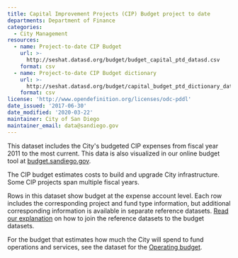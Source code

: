 ```yaml
---
title: Capital Improvement Projects (CIP) Budget project to date
departments: Department of Finance
categories:
  - City Management
resources:
  - name: Project-to-date CIP Budget
    url: >-
      http://seshat.datasd.org/budget/budget_capital_ptd_datasd.csv
    format: csv
  - name: Project-to-date CIP Budget dictionary
    url: >-
      http://seshat.datasd.org/budget/capital_budget_ptd_dictionary_datasd.csv
    format: csv
license: 'http://www.opendefinition.org/licenses/odc-pddl'
date_issued: '2017-06-30'
date_modified: '2020-03-22'
maintainer: City of San Diego
maintainer_email: data@sandiego.gov
---
```

This dataset includes the City's budgeted CIP expenses from fiscal year 2011 to the most current. This data is also visualized in our online budget tool at [budget.sandiego.gov](https://budget.sandiego.gov/transparency#/).
<!--more-->

The CIP budget estimates costs to build and upgrade City infrastructure. Some CIP projects span multiple fiscal years.

Rows in this dataset show budget at the expense account level. Each row includes the corresponding project and fund type information, but additional corresponding information is available in separate reference datasets. [Read our explanation](/budget-topic/) on how to join the reference datasets to the budget datasets.

For the budget that estimates how much the City will spend to fund operations and services, see the dataset for the [Operating budget](/datasets/operating-budget/).